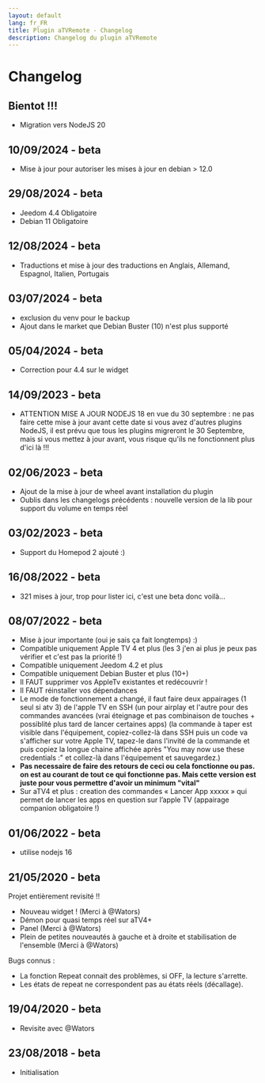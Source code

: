 ```yaml
---
layout: default
lang: fr_FR
title: Plugin aTVRemote - Changelog
description: Changelog du plugin aTVRemote
---
```


# Changelog

## Bientot !!!
- Migration vers NodeJS 20

## 10/09/2024 - beta
- Mise à jour pour autoriser les mises à jour en debian > 12.0

## 29/08/2024 - beta
- Jeedom 4.4 Obligatoire
- Debian 11 Obligatoire

## 12/08/2024 - beta
- Traductions et mise à jour des traductions en Anglais, Allemand, Espagnol, Italien, Portugais

## 03/07/2024 - beta
- exclusion du venv pour le backup
- Ajout dans le market que Debian Buster (10) n'est plus supporté

## 05/04/2024 - beta
- Correction pour 4.4 sur le widget

## 14/09/2023 - beta
- ATTENTION MISE A JOUR NODEJS 18 en vue du 30 septembre : ne pas faire cette mise à jour avant cette date si vous avez d'autres plugins NodeJS, il est prévu que tous les plugins migreront le 30 Septembre, mais si vous mettez à jour avant, vous risque qu'ils ne fonctionnent plus d'ici là !!!

## 02/06/2023 - beta
- Ajout de la mise à jour de wheel avant installation du plugin
- Oublis dans les changelogs précédents : nouvelle version de la lib pour support du volume en temps réel

## 03/02/2023 - beta
- Support du Homepod 2 ajouté :)

## 16/08/2022 - beta

- 321 mises à jour, trop pour lister ici, c'est une beta donc voilà...

## 08/07/2022 - beta
- Mise à jour importante (oui je sais ça fait longtemps) :)
- Compatible uniquement Apple TV 4 et plus (les 3 j'en ai plus je peux pas vérifier et c'est pas la priorité !)
- Compatible uniquement Jeedom 4.2 et plus
- Compatible uniquement Debian Buster et plus (10+)
- Il FAUT supprimer vos AppleTv existantes et redécouvrir !
- Il FAUT réinstaller vos dépendances
- Le mode de fonctionnement a changé, il faut faire deux appairages (1 seul si atv 3) de l'apple TV en SSH (un pour airplay et l'autre pour des commandes avancées (vrai éteignage et pas combinaison de touches + possiblité plus tard de lancer certaines apps) (la commande à taper est visible dans l'équipement, copiez-collez-là dans SSH puis un code va s'afficher sur votre Apple TV, tapez-le dans l'invité de la commande et puis copiez la longue chaine affichée après "You may now use these credentials :" et collez-là dans l'équipement et sauvegardez.)
- **Pas necessaire de faire des retours de ceci ou cela fonctionne ou pas. on est au courant de tout ce qui fonctionne pas. Mais cette version est juste pour vous permettre d'avoir un minimum "vital"**
- Sur aTV4 et plus : creation des commandes « Lancer App xxxxx » qui permet de lancer les apps en question sur l’apple TV (appairage companion obligatoire !)

## 01/06/2022 - beta
- utilise nodejs 16

## 21/05/2020 - beta
Projet entièrement revisité !!
- Nouveau widget ! (Merci à @Wators)
- Démon pour quasi temps réel sur aTV4+
- Panel (Merci à @Wators)
- Plein de petites nouveautés à gauche et à droite et stabilisation de l'ensemble (Merci à @Wators)

Bugs connus :
- La fonction Repeat connait des problèmes, si OFF, la lecture s'arrette.
- Les états de repeat ne correspondent pas au états réels (décallage).

## 19/04/2020 - beta

- Revisite avec @Wators


## 23/08/2018 - beta

- Initialisation


